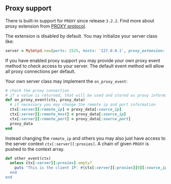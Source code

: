 ## Proxy support

There is built-in support for `PROXY` since release `3.2.2`. Find more about proxy extension from [PROXY protocol](https://github.com/haproxy/haproxy/blob/master/doc/proxy-protocol.txt).

The extension is disabled by default. You may initialize your server class like:

```rb
server = MySmtpd.new(ports: 2525, hosts: '127.0.0.1', proxy_extension: true)
```

If you have enabled proxy support you may provide your own proxy event method to check access to your server. The default event method will allow all proxy connections per default.

Your own server class may implement the `on_proxy_event`:

```rb
# check the proxy connection
# if a value is returned, that will be used and stored as proxy information
def on_proxy_event(ctx, proxy_data)
  # if necessary you may change the remote ip and port information
  ctx[:server][:remote_ip] = proxy_data[:source_ip]
  ctx[:server][:remote_host] = proxy_data[:source_ip]
  ctx[:server][:remote_port] = proxy_data[:source_port]
  proxy_data
end
```

Instead changing the `remote_ip` and others you may also just have access to the server context `ctx[:server][:proxies]`. A chain of given `PROXY` is pushed to the context array.

```rb
def other_event(ctx)
  unless ctx[:server][:proxies].empty?
    puts "This is the client IP: #{ctx[:server][:proxies][0][:source_ip]"
  end
end
```

<br>
